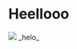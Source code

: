 <h1>Heellooo</h1>
<img src="https://cdn.webshopapp.com/shops/296139/files/365011057/65x75x1/citizen-promaster-ny0100-50xe-marine-sea.jpg"/>
_helo_
